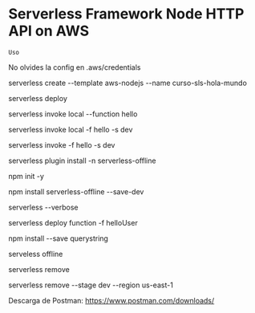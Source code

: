# Serverless Framework Node HTTP API on AWS

`Uso`

No olvides la config en .aws/credentials

serverless create --template aws-nodejs --name curso-sls-hola-mundo

serverless deploy

serverless invoke local --function hello

serverless invoke local -f hello -s dev

serverless invoke -f hello -s dev

serverless plugin install -n serverless-offline

npm init -y

npm install serverless-offline --save-dev

serverless --verbose

serverless deploy function -f helloUser

npm install --save querystring

serveless offline

serverless remove

serverless remove --stage dev --region us-east-1

Descarga de Postman: https://www.postman.com/downloads/